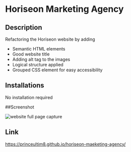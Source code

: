 # Horiseon Marketing Agency

## Description
Refactoring the Horiseon website by adding
- Semantic HTML elements
- Good website title
- Adding alt tag to the images
- Logical structure applied
- Grouped CSS element for easy accessibility

## Installations
No installation required

##Screenshot

<img src="./screenshot.png" alt="website full page capture" />

## Link
https://princeultim8.github.io/horiseon-maeketing-agency/
